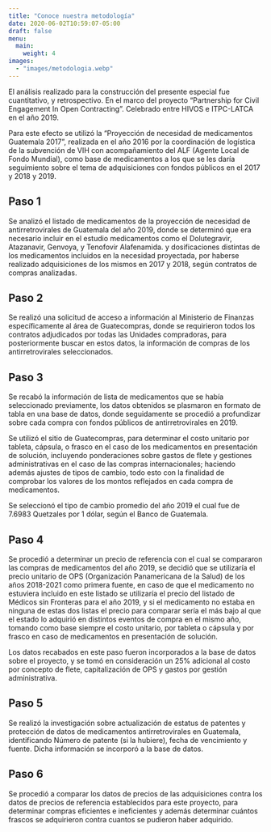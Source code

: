 ```yaml
---
title: "Conoce nuestra metodología"
date: 2020-06-02T10:59:07-05:00
draft: false
menu:
  main:
    weight: 4
images:
  - "images/metodologia.webp"
---
```


El análisis realizado para la construcción del presente especial fue cuantitativo, y retrospectivo. En el marco del proyecto “Partnership for Civil Engagement In Open Contracting”. Celebrado entre HIVOS e ITPC-LATCA en el año 2019. 

Para este efecto se utilizó la  “Proyección de necesidad de medicamentos Guatemala 2017”, realizada en el año 2016  por la coordinación de logística de la subvención de VIH con acompañamiento del ALF (Agente Local de Fondo Mundial), como base de medicamentos a los que se les daría seguimiento sobre el tema de adquisiciones con fondos públicos en el 2017 y 2018 y 2019.

## Paso 1

Se analizó el listado de medicamentos de la proyección de necesidad de antirretrovirales de Guatemala del año 2019, donde se determinó que era necesario incluir  en el estudio medicamentos como el Dolutegravir, Atazanavir, Genvoya, y Tenofovir Alafenamida. y dosificaciones distintas de los medicamentos incluidos en la  necesidad proyectada, por haberse realizado adquisiciones de los mismos en 2017 y 2018, según contratos de compras analizadas.

## Paso 2

Se realizó una solicitud de acceso a información al Ministerio de Finanzas específicamente al área de Guatecompras, donde se requirieron todos los contratos adjudicados por todas las Unidades compradoras, para posteriormente buscar en estos datos, la información de compras de los antirretrovirales seleccionados.

## Paso 3

Se recabó la información de lista de medicamentos que se había seleccionado previamente, los datos obtenidos se plasmaron en formato de tabla en una base de datos, donde seguidamente se procedió a profundizar sobre cada compra con fondos públicos  de antirretrovirales en 2019.

Se utilizó el sitio de Guatecompras, para determinar el costo unitario por tableta, cápsula, o frasco en el caso de los medicamentos en presentación de solución,  incluyendo ponderaciones sobre gastos de flete y gestiones administrativas en el caso de las compras internacionales; haciendo además ajustes de tipos de cambio, todo esto con la finalidad de comprobar los valores de los montos reflejados en cada compra de medicamentos. 

Se seleccionó el tipo de cambio promedio del año 2019 el cual fue de 7.6983 Quetzales por 1 dólar, según el Banco de Guatemala.

## Paso 4

Se procedió a determinar un precio de referencia con el cual se compararon las compras de medicamentos del año 2019, se decidió que se utilizaría el precio unitario de OPS (Organización Panamericana de la Salud)  de los años 2018-2021 como primera fuente, en caso de que el medicamento no estuviera incluido en este listado se utilizaría el precio del listado de Médicos sin Fronteras para el año 2019, y si el medicamento no estaba en ninguna de estas dos listas el precio para comparar sería el más bajo al que el estado lo adquirió en distintos eventos de compra en el mismo año, tomando como base siempre el costo unitario, por tableta o cápsula y por frasco en caso de medicamentos en presentación de solución. 

Los datos recabados en este paso fueron incorporados a la base de datos sobre el proyecto, y se tomó en consideración un 25% adicional al costo por concepto de flete, capitalización de OPS y gastos por gestión administrativa.

## Paso 5

Se realizó la investigación sobre actualización de estatus de patentes y protección de datos de medicamentos antirretrovirales en Guatemala, identificando Número de patente (si la hubiere), fecha de vencimiento y fuente.  Dicha información se incorporó a la base de datos.

## Paso 6

Se procedió a comparar los datos de precios de las adquisiciones contra los datos de precios de referencia establecidos para este proyecto, para determinar compras eficientes e ineficientes y además determinar cuántos frascos se adquirieron contra cuantos se pudieron haber adquirido.
